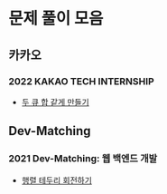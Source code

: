 # 문제 풀이 모음

## 카카오

### 2022 KAKAO TECH INTERNSHIP

- [두 큐 합 같게 만들기](https://github.com/whistleJs/algorithm-zip/tree/main/Programmers/Javascript/Level2/%EB%91%90%20%ED%81%90%20%ED%95%A9%20%EA%B0%99%EA%B2%8C%20%EB%A7%8C%EB%93%A4%EA%B8%B0)

## Dev-Matching

### 2021 Dev-Matching: 웹 백엔드 개발

- [행렬 테두리 회전하기](https://github.com/whistleJs/algorithm-zip/tree/main/Programmers/Javascript/Level2/%ED%96%89%EB%A0%AC%20%ED%85%8C%EB%91%90%EB%A6%AC%20%ED%9A%8C%EC%A0%84%ED%95%98%EA%B8%B0)
